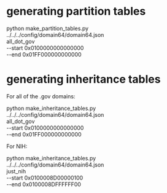 # generating partition tables

python make_partition_tables.py \
  ../../../config/domain64/domain64.json \
  all_dot_gov \
  --start 0x0100000000000000 \
  --end 0x01FF000000000000

# generating inheritance tables

For all of the .gov domains:

python make_inheritance_tables.py \
  ../../../config/domain64/domain64.json \
  all_dot_gov \
  --start 0x0100000000000000 \
  --end 0x01FF000000000000


For NIH:

python make_inheritance_tables.py \
  ../../../config/domain64/domain64.json \
  just_nih \
  --start 0x0100008D00000100 \
  --end 0x0100008DFFFFFF00

